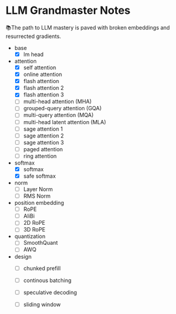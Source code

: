 # LLM Grandmaster Notes

📚The path to LLM mastery is paved with broken embeddings and resurrected gradients.

- base
  + [x] lm head
- attention
  + [x] self attention
  + [x] online attention
  + [x] flash attention
  + [x] flash attention 2
  + [x] flash attention 3
  + [ ] multi-head attention (MHA)
  + [ ] grouped-query attention (GQA)
  + [ ] multi-query attention (MQA)
  + [ ] multi-head latent attention (MLA)
  + [ ] sage attention 1
  + [ ] sage attention 2
  + [ ] sage attention 3
  + [ ] paged attention
  + [ ] ring attention
- softmax
  + [x] softmax
  + [x] safe softmax
- norm
  + [ ] Layer Norm
  + [ ] RMS Norm
- position embedding
  + [ ] RoPE
  + [ ] AliBi
  + [ ] 2D RoPE
  + [ ] 3D RoPE
- quantization
  + [ ] SmoothQuant
  + [ ] AWQ
- design
  + [ ] chunked prefill
  + [ ] continous batching
  + [ ] speculative decoding
  + [ ] sliding window

